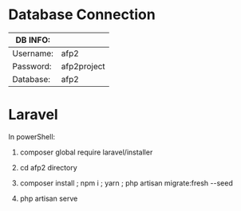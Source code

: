 # Database Connection

|DB INFO:   |             |
|-----------|-------------|
| Username: | afp2        |
| Password: | afp2project |
| Database: | afp2        |

# Laravel 
In powerShell: 
1. composer global require laravel/installer

2. cd afp2 directory

3. composer install ; npm i ; yarn ; php artisan migrate:fresh --seed

4. php artisan serve

